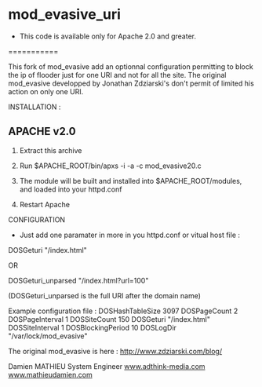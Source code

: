 mod_evasive_uri
===========

- This code is available only for Apache 2.0 and greater.

===========

This fork of mod_evasive add an optionnal configuration permitting to block the ip of flooder just for one URI and not for all the site.
The original mod_evasive developped by Jonathan Zdziarski's don't permit of limited his action on only one URI.

INSTALLATION :

APACHE v2.0
-----------

1. Extract this archive

2. Run $APACHE_ROOT/bin/apxs -i -a -c mod_evasive20.c

3. The module will be built and installed into $APACHE_ROOT/modules, and loaded into your httpd.conf

4. Restart Apache

CONFIGURATION

- Just add one paramater in more in you httpd.conf or vitual host file :

DOSGeturi "/index.html"

OR

DOSGeturi_unparsed "/index.html?url=100"

(DOSGeturi_unparsed is the full URI after the domain name)

Example configuration file :
<IfModule mod_evasive20.c>
  DOSHashTableSize 3097
  DOSPageCount 2
  DOSPageInterval 1
  DOSSiteCount 150
  DOSGeturi "/index.html"
  DOSSiteInterval 1
  DOSBlockingPeriod 10
  DOSLogDir "/var/lock/mod_evasive"
</IfModule>


The original mod_evasive is here : http://www.zdziarski.com/blog/

Damien MATHIEU 
System Engineer
www.adthink-media.com
www.mathieudamien.com
